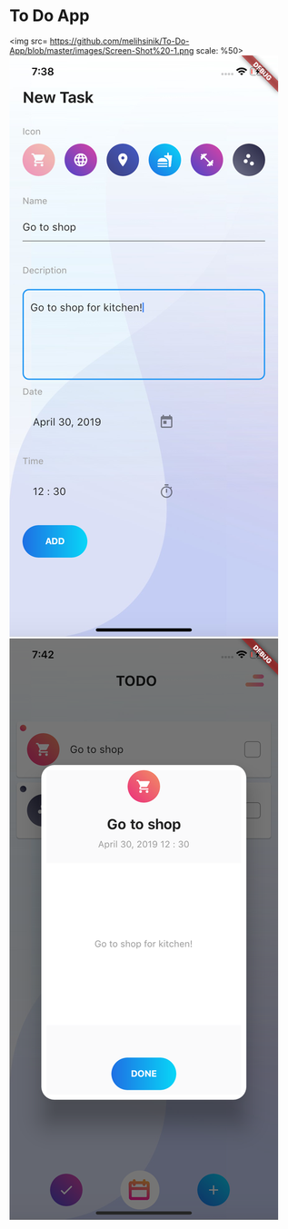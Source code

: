 # To Do App

<img src= https://github.com/melihsinik/To-Do-App/blob/master/images/Screen-Shot%20-1.png scale: %50>
![](https://github.com/melihsinik/To-Do-App/blob/master/images/Screen-Shot%20-2.png) 
![](https://github.com/melihsinik/To-Do-App/blob/master/images/Screen-Shot%20-3.png)

